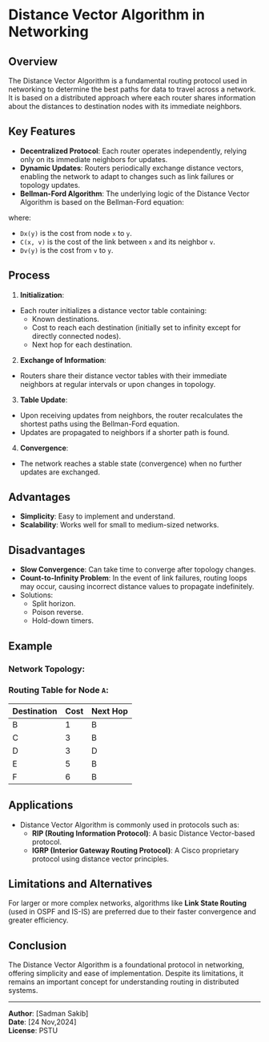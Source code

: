 # Distance Vector Algorithm in Networking

## Overview
The Distance Vector Algorithm is a fundamental routing protocol used in networking to determine the best paths for data to travel across a network. It is based on a distributed approach where each router shares information about the distances to destination nodes with its immediate neighbors.

## Key Features
- **Decentralized Protocol**: Each router operates independently, relying only on its immediate neighbors for updates.
- **Dynamic Updates**: Routers periodically exchange distance vectors, enabling the network to adapt to changes such as link failures or topology updates.
- **Bellman-Ford Algorithm**: The underlying logic of the Distance Vector Algorithm is based on the Bellman-Ford equation:

where:
- `Dx(y)` is the cost from node `x` to `y`.
- `C(x, v)` is the cost of the link between `x` and its neighbor `v`.
- `Dv(y)` is the cost from `v` to `y`.

## Process
1. **Initialization**:
 - Each router initializes a distance vector table containing:
   - Known destinations.
   - Cost to reach each destination (initially set to infinity except for directly connected nodes).
   - Next hop for each destination.

2. **Exchange of Information**:
 - Routers share their distance vector tables with their immediate neighbors at regular intervals or upon changes in topology.

3. **Table Update**:
 - Upon receiving updates from neighbors, the router recalculates the shortest paths using the Bellman-Ford equation.
 - Updates are propagated to neighbors if a shorter path is found.

4. **Convergence**:
 - The network reaches a stable state (convergence) when no further updates are exchanged.

## Advantages
- **Simplicity**: Easy to implement and understand.
- **Scalability**: Works well for small to medium-sized networks.

## Disadvantages
- **Slow Convergence**: Can take time to converge after topology changes.
- **Count-to-Infinity Problem**: In the event of link failures, routing loops may occur, causing incorrect distance values to propagate indefinitely.
- Solutions:
  - Split horizon.
  - Poison reverse.
  - Hold-down timers.

## Example
### Network Topology:

### Routing Table for Node `A`:
| Destination | Cost | Next Hop |
|-------------|------|----------|
| B           | 1    | B        |
| C           | 3    | B        |
| D           | 3    | D        |
| E           | 5    | B        |
| F           | 6    | B        |

## Applications
- Distance Vector Algorithm is commonly used in protocols such as:
  - **RIP (Routing Information Protocol)**: A basic Distance Vector-based protocol.
  - **IGRP (Interior Gateway Routing Protocol)**: A Cisco proprietary protocol using distance vector principles.

## Limitations and Alternatives
For larger or more complex networks, algorithms like **Link State Routing** (used in OSPF and IS-IS) are preferred due to their faster convergence and greater efficiency.

## Conclusion
The Distance Vector Algorithm is a foundational protocol in networking, offering simplicity and ease of implementation. Despite its limitations, it remains an important concept for understanding routing in distributed systems.

---
**Author**: [Sadman Sakib]  
**Date**: [24 Nov,2024]  
**License**: PSTU
